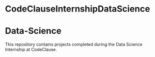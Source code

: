 # CodeClauseInternshipDataScience
# Data-Science
This repository contains projects completed during the Data Science Internship at CodeClause.
